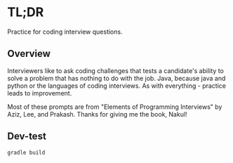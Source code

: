 # TL;DR

Practice for coding interview questions.

## Overview

Interviewers like to ask coding challenges
that tests a candidate's ability to solve a problem
that has nothing to do with the job.  Java, because
java and python or the languages of coding interviews.
As with everything - practice leads to improvement.

Most of these prompts are from "Elements of Programming Interviews" by Aziz, Lee, and Prakash.
Thanks for giving me the book, Nakul!

## Dev-test

```
gradle build
```

